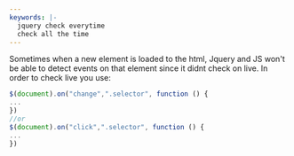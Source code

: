 ```yaml
---
keywords: |-
  jquery check everytime
  check all the time
---
```

Sometimes when a new element is loaded to the html, Jquery and JS won't be able to detect events on that element since it didnt check on live.
In order to check live you use:
```js
$(document).on("change",".selector", function () {
...
})
//or
$(document).on("click",".selector", function () {
...
})
```
